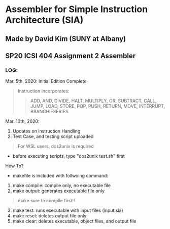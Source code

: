 # Assembler for Simple Instruction Architecture (SIA)
## Made by David Kim (SUNY at Albany)
## SP20 ICSI 404 Assignment 2 Assembler

### LOG:
Mar. 5th, 2020: Initial Edition Complete
> Instruction incorporates:
>>ADD, AND, DIVIDE, HALT, MULTIPLY, OR, SUBTRACT, CALL, JUMP,
>>LOAD, STORE, POP, PUSH, RETURN, MOVE, INTERRUPT,
>>BRANCHIFSERIES

Mar. 10th, 2020: 
1. Updates on instruction Handling
2. Test Case, and testing script uploaded
> For WSL users, dos2unix is required
+ before executing scripts, type "dos2unix test.sh" first

How To?
* makefile is included with follwoing command:
1. make compile: compile only, no executable file
2. make output: generates executable file only
> make sure to compile first!!
3. make test: runs executable with input files (input.sia)
4. make reset: deletes output file only
5. make clear: deletes executable, object files, and output file